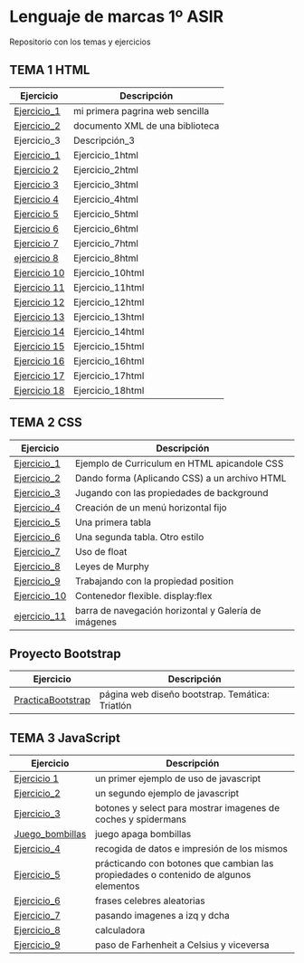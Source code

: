 # Lenguaje de marcas 1º ASIR
Repositorio con los temas y ejercicios

## TEMA 1 HTML

| Ejercicio | Descripción |
| --------- | ----------- |
| [Ejercicio_1](/TEMA1/ejercicio1.html) | mi primera pagrina web sencilla |
| [Ejercicio_2](/TEMA1/ejercicio2.xml) | documento XML de una biblioteca |
| Ejercicio_3 | Descripción_3 |
| [Ejercicio_1](/TEMA1/ejercicio1html.html) | Ejercicio_1html |
| [Ejercicio 2](/TEMA1/ejercicio2html.html) | Ejercicio_2html |
| [Ejercicio 3](/TEMA1/ejercicio3html.html) | Ejercicio_3html |
| [Ejercicio 4](/TEMA1/ejercicio4html.html) | Ejercicio_4html |
| [Ejercicio 5](/TEMA1/ejercicio5html.html) | Ejercicio_5html |
| [Ejercicio 6](/TEMA1/ejercicio6html.html) | Ejercicio_6html |
| [Ejercicio 7](/TEMA1/ejercicio7html.html) | Ejercicio_7html |
| [ejercicio 8](/TEMA1/ejercicio8) | Ejercicio_8html |
| [Ejercicio 10](/TEMA1/ejercicio10html.html)   | Ejercicio_10html |
| [Ejercicio 11](/TEMA1/ejercicio11html.html)   | Ejercicio_11html |
| [Ejercicio 12](/TEMA1/ejercicio12html.html)   | Ejercicio_12html |
| [Ejercicio 13](/TEMA1/ejercicio13html.html)   | Ejercicio_13html |
| [Ejercicio 14](/TEMA1/ejercicio14html.html)   | Ejercicio_14html |
| [Ejercicio 15](/TEMA1/ejercicio15html.html)   | Ejercicio_15html |
| [Ejercicio 16](/TEMA1/ejercicio16html.html)   | Ejercicio_16html |
| [Ejercicio 17](/TEMA1/ejercicio17)   | Ejercicio_17html |
| [Ejercicio 18](/TEMA1/ejercicio18)   | Ejercicio_18html |

## TEMA 2 CSS

| Ejercicio | Descripción |
| --------- | ----------- |
| [Ejercicio_1](TEMA2.CSS/ejercicio1) | Ejemplo de Curriculum en HTML apicandole CSS |
| [Ejercicio_2](TEMA2.CSS/ejercicio2) | Dando forma (Aplicando CSS) a un archivo HTML |
| [Ejercicio_3](TEMA2.CSS/ejercicio3) | Jugando con las propiedades de background |
| [Ejercicio_4](TEMA2.CSS/ejercicio4) | Creación de un menú horizontal fijo |
| [Ejercicio_5](TEMA2.CSS/ejercicio5) | Una primera tabla |
| [Ejercicio_6](TEMA2.CSS/ejercicio6) | Una segunda tabla. Otro estilo |
| [Ejercicio_7](TEMA2.CSS/ejercicio7) | Uso de float |
| [Ejercicio_8](TEMA2.CSS/ejercicio8) | Leyes de Murphy |
| [Ejercicio_9](Tema2.CSS/ejercicio9) | Trabajando con la propiedad position |
| [Ejercicio_10](TEMA2.CSS/ejercicio10) | Contenedor flexible. display:flex |
| [ejercicio_11](TEMA2.CSS/ejercicio11) | barra de navegación horizontal y Galería de imágenes |

## Proyecto Bootstrap

| Ejercicio | Descripción |
| --------- | ----------- |
| [PracticaBootstrap](PracticaBootstrap/PracticaBootstrap) | página web diseño bootstrap. Temática: Triatlón |

## TEMA 3 JavaScript

| Ejercicio | Descripción |
| --------- | ----------- |
| [Ejercicio 1](TEMA3.JavaScript/ejercicio1) | un primer ejemplo de uso de javascript |
| [Ejercicio_2](TEMA3.JavaScript/ejercicio2) | un segundo ejemplo de javascript |
| [Ejercicio_3](TEMA3.JavaScript/ejercicio3) | botones y select para mostrar imagenes de coches y spidermans|
| [Juego_bombillas](TEMA3.JavaScript/juego_bombillas) | juego apaga bombillas |
| [Ejercicio_4](TEMA3.JavaScript/ejercicio4) | recogida de datos e impresión de los mismos |
| [Ejercicio_5](TEMA3.JavaScript/ejercicio5) | prácticando con botones que cambian las propiedades o contenido de algunos elementos |
| [Ejercicio_6](TEMA3.JavaScript/ejercicio6) | frases celebres aleatorias |
| [Ejercicio_7](TEMA3.JavaScript/ejercicio7) | pasando imagenes a izq y dcha |
| [Ejercicio_8](TEMA3.JavaScript/ejercicio8) | calculadora |
| [Ejercicio_9](TEMA3.JavaScript/ejercicio9) | paso de Farhenheit a Celsius y viceversa |
